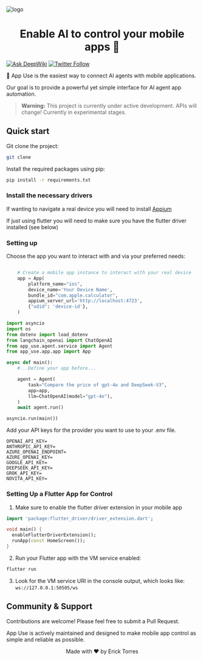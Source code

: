 ![logo](https://github.com/user-attachments/assets/d5747763-7788-4936-be90-6c22ed856d14)



<h1 align="center">Enable AI to control your mobile apps 🤖</h1>

[![Ask DeepWiki](https://deepwiki.com/badge.svg)](https://deepwiki.com/erickjtorres/app_use)
[![Twitter Follow](https://img.shields.io/twitter/follow/Erick?style=social)](https://x.com/itsericktorres)

📱 App Use is the easiest way to connect AI agents with mobile applications.

Our goal is to provide a powerful yet simple interface for AI agent app automation.

> **Warning:** This project is currently under active development. APIs will change! Currently in experimental stages.


## Quick start

Git clone the project:

```bash
git clone 
```

Install the required packages using pip:

```bash
pip install -r requirements.txt
```

### Install the necessary drivers

If wanting to navigate a real device you will need to install [Appium](https://appium.io/docs/en/latest/)

If just using flutter you will need to make sure you have the flutter driver installed (see below)

### Setting up

Choose the app you want to interact with and via your preferred needs:
```python

    # Create a mobile app instance to interact with your real device
    app = App(
        platform_name="ios",
        device_name='Your Device Name',
        bundle_id="com.apple.calculator",
        appium_server_url='http://localhost:4723',
        {"udid": 'device-id'},
    )
```

```python
import asyncio
import os
from dotenv import load_dotenv
from langchain_openai import ChatOpenAI
from app_use.agent.service import Agent
from app_use.app.app import App

async def main():
    #...Define your app before...

    agent = Agent(
        task="Compare the price of gpt-4o and DeepSeek-V3",
        app=app,
        llm=ChatOpenAI(model="gpt-4o"),
    )
    await agent.run()

asyncio.run(main())

```

Add your API keys for the provider you want to use to your .env file.

```
OPENAI_API_KEY=
ANTHROPIC_API_KEY=
AZURE_OPENAI_ENDPOINT=
AZURE_OPENAI_KEY=
GOOGLE_API_KEY=
DEEPSEEK_API_KEY=
GROK_API_KEY=
NOVITA_API_KEY=
```


### Setting Up a Flutter App for Control

1. Make sure to enable the flutter driver extension in your mobile app

```dart
import 'package:flutter_driver/driver_extension.dart';

void main() {
  enableFlutterDriverExtension();
  runApp(const HomeScreen());
}
```

2. Run your Flutter app with the VM service enabled:

```bash
flutter run
```

3. Look for the VM service URI in the console output, which looks like:
   `ws://127.0.0.1:50505/ws`


## Community & Support

Contributions are welcome! Please feel free to submit a Pull Request.

App Use is actively maintained and designed to make mobile app control as simple and reliable as possible.

        
<div align="center">
Made with ❤️ by Erick Torres
 </div>
